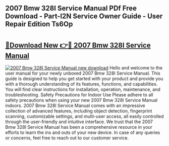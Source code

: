 ## 2007 Bmw 328I Service Manual PDf Free Download - Part-l2N Service Owner Guide - User Repair Edition Ts6Op

# <h2><a href="http://bc11319.oget.top/?id=2007+Bmw+328I+Service+Manual">🔗Download New 👉🔴 2007 Bmw 328I Service Manual</a></h2>

[![2007 Bmw 328I Service Manual new download](https://i.imgur.com/5g1atiW.png)](http://bc11319.oget.top/?id=2007+Bmw+328I+Service+Manual)
Hello and welcome to the user manual for your newly unboxed 2007 Bmw 328I Service Manual. This guide is designed to help you get started with your product and provide you with a thorough understanding of its features, functions, and capabilities. You will find clear instructions for installation, operation, maintenance, and troubleshooting. Safety Precautions for Indoor Use Please adhere to all safety precautions when using your new 2007 Bmw 328I Service Manual indoors. 2007 Bmw 328I Service Manual comes with an impressive collection of advanced features, including object detection, fingerprint scanning, customizable settings, and multi-user access, all easily controlled through the user-friendly and intuitive interface. We trust that the 2007 Bmw 328I Service Manual has been a comprehensive resource in your efforts to learn the ins and outs of your new device. In case of any queries or concerns, feel free to reach out to our customer service.
